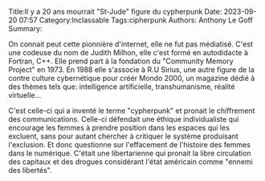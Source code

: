 Title:Il y a 20 ans mourrait "St-Jude" figure du cypherpunk
Date: 2023-09-20 07:57
Category:Inclassable
Tags:cipherpunk
Authors: Anthony Le Goff
Summary:

On connait peut cette pionnière d'internet, elle ne fut pas médiatisé. C'est une codeuse du nom de Judith Milhon, elle c'est formé en autodidacte à Fortran, C++. Elle prend part à la fondation du "Community Memory Project" en 1973. En 1988 elle s'associe à R.U Sirius, une autre figure de la contre culture cybernétique pour créér Mondo 2000, un magazine dédié à des thèmes tels que: intelligence artificielle, transhumanisme, réalité virtuelle...

C'est celle-ci qui a inventé le terme "cypherpunk" et pronait le chiffrement des communications. Celle-ci défendait une éthique individualiste qui encourage les femmes à prendre position dans les espaces qui les excluent, sans pour autant chercher à critiquer le système produisant l'exclusion. Et donc questionne sur l'effacement de l'histoire des femmes dans le numérique. C'était une libertarienne qui pronait la libre circulation des capitaux et des drogues considérant l'état américain comme "ennemi des libertés". 